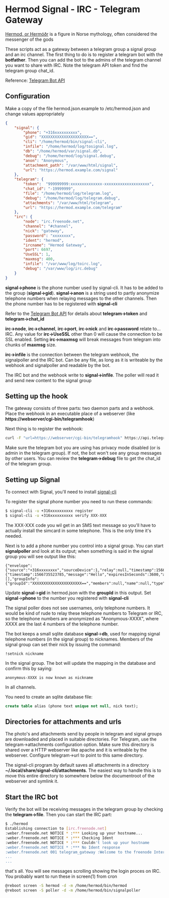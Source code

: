 # Hermod Signal - IRC - Telegram Gateway

[Hermod, or Hermóðr](https://en.wikipedia.org/wiki/Herm%C3%B3%C3%B0r) is a figure in Norse mythology,
often considered the messenger of the gods

These scripts act as a gateway between a telegram group a signal group and an irc channel.
The first thing to do is to register a telegram bot with the **botfather**.
Then you can add the bot to the admins of the telegram channel you want to share with IRC. 
Note the telegram API token and find the telegram group chat\_id.

Reference: [Telegram Bot API](https://core.telegram.org/bots/api "Bot API")

## Configuration

Make a copy of the file hermod.json.example to /etc/hermod.json and change values
appropriately
```json
{       
    "signal": {
        "phone": "+316xxxxxxxxxx",
        "gid": "XXXXXXXXXXXXXXXXXXXXX==",
        "cli": "/home/hermod/bin/signal-cli",
        "infile": "/home/hermod/log/tosignal.log",
        "db": "/home/hermod/var/signal.db",
        "debug": "/home/hermod/log/signal.debug",
        "anon": "Anonymous",
        "attachment_path": "/var/www/html/signal",
        "url": "https://hermod.example.com/signal"
    },  
    "telegram": {
        "token":  "999999999:xxxxxxxxxxxxxx-xxxxxxxxxxxxxxxxxxxx",
        "chat_id": "-19999999",
        "file": "/home/hermod/log/telegram.log",
        "debug": "/home/hermod/log/telegram.debug",
        "attachments": "/var/www/html/telegram",
        "url": "https://hermod.example.com/telegram"
    },  
    "irc": {
        "node": "irc.freenode.net",
        "channel": "#channel",
        "nick": "gateway",
        "password": "xxxxxxxx",
        "ident": "hermod",
        "ircname": "Hermod Gateway",
        "port": 6697,
        "UseSSL": 1,
        "maxmsg": 400,
        "infile": "/var/www/log/toirc.log",
        "debug": "/var/www/log/irc.debug"
    }
}
```
**signal-\>phone** is the phone number used by signal-cli. It has to be added to the group (**signal-\>gid**). **signal-\>anon** is a string used to partly anonymize telephone numbers when relaying messages to the other channels. Then the phone number has to be registered with **signal-cli**

Refer to the [Telegram Bot API](https://core.telegram.org/bots/api) for details about **telegram-\>token** and **telegram-\>chat\_id**

**irc-\>node**, **irc-\>channel**, **irc-\>port**, **irc-\>nick** and **irc-\>password** relate to... IRC. Any value for **irc-\>UseSSL** other than 0 will cause the connection to be SSL enabled. Setting **irc-\>maxmsg** will break messages from telegram into chunks of **maxmsg** size.

**irc-\>infile** is the connection between the telegram webhook, the signalpoller and the IRC bot. Can be any file, as long as it is writeable by the webhook and signalpoller and readable by the bot.

The IRC bot and the webhook write to **signal-\>infile**. The poller will read it and send new content to the signal group

## Setting up the hook

The gateway consists of three parts: two daemon parts and a webhook. Place the
webhook in an executable place of a webserver (like **https://webserver/cgi-bin/telegramhook**)

Next thing is to register the webhook:

```bash
curl -F "url=https://webserver/cgi-bin/telegramhook" https://api.telegram.org/bot$TOKEN/setWebhook
```

Make sure the telegram bot you are using has privacy mode disabled (or is admin in the telegram group). If not, the bot won't see any group messages by other users. You can review the **telegram-\>debug** file to get the chat\_id of the telegram group.

## Setting up Signal

To connect with Signal, you'll need to install [signal-cli](https://github.com/AsamK/signal-cli)

To register the signal phone number you need to run these commands:
```bash
$ signal-cli -u +316xxxxxxxxxx register
$ signal-cli -u +316xxxxxxxxxx verify XXX-XXX
```
The XXX-XXX code you wil get in an SMS text message so you'll have to actually install the simcard in some telephone. This is the only time it's needed.

Next is to add a phone number you control into a signal group. You can start **signalpoller** and 
look at its output; when something is said in the signal group you will see output like this:

```text
{"envelope":{"source":"+316xxxxxxxx","sourceDevice":1,"relay":null,"timestamp":1566735523785,"isReceipt":false,"dataMessage":{"timestamp":1566735523785,"message":"Hello","expiresInSeconds":3600,"attachments":[],"groupInfo":{"groupId":"XXXXXXXXXXXXXXXXXXXXXX==","members":null,"name":null,"type":"DELIVER"}},"syncMessage":null,"callMessage":null}}
```
Update **signal**->**gid** in hermod.json  with the **groupId** in this output. Set **signal**->**phone** to the number you registered with **signal-cli**

The signal poller does not see usernames, only telephone numbers. It would be kind of rude to relay these telephone numbers to Telegram or IRC, so the telephone numbers are anonymized as "Anonymous-XXXX", where XXXX are the last 4 numbers of the telephone number.

The bot keeps a small sqlite database **signal**->**db**, used for mapping signal telephone numbers (in the signal group) to nicknames. Members of the signal group can set their nick by issuing the command:
```text
!setnick nickname
```
In the signal group. The bot will update the mapping in the database and confirm this by saying:
```text
anonymous-XXXX is now known as nickname
```
In all channels.

You need to create an sqlite database file:
```sql
create table alias (phone text unique not null, nick text);
```
## Directories for attachments and urls

The photo's and attachments send by people in telegram and signal groups are downloaded and placed in suitable directories. For Telegram, use the telegram-\>attachments configuration option. Make sure this directory is shared over a HTTP webserver like apache and it is writeable by the webserver. Configure telegram-\>url to point to this same directory.

The signal-cli program by default saves all attachments in a directory **~/.local/share/signal-cli/attachments**. The easiest way to handle this is to move this entire directory to somewhere below the documentroot of the webserver and symlink it.

## Start the IRC bot

Verify the bot will be receiving messages in the telegram group by checking the **telegram->file**. Then you can start the IRC part:

```bash
$ ./hermod
Establishing connection to [irc.freenode.net]
:weber.freenode.net NOTICE * :*** Looking up your hostname...
:weber.freenode.net NOTICE * :*** Checking Ident
:weber.freenode.net NOTICE * :*** Couldn't look up your hostname
:weber.freenode.net NOTICE * :*** No Ident response
:weber.freenode.net 001 telegram_gateway :Welcome to the freenode Internet Relay Chat Network telegram_gateway
...
...

```
that's all. You will see messages scrolling showing the login proces on IRC. You probably want to run these in screen(1) from cron
```bash
@reboot screen -S hermod -d -m /home/hermod/bin/hermod
@reboot screen -S poller -d -m /home/hermod/bin/signalpoller
```
